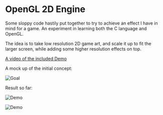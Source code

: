 # OpenGL 2D Engine

Some sloppy code hastily put together to try to achieve an effect I have in mind for a game. An experiment in learning both the C language and OpenGL.

The idea is to take low resolution 2D game art, and scale it up to fit the larger screen, while adding some higher resolution
effects on top.

[A video of the included Demo](https://vimeo.com/40435006)

A mock up of the initial concept:

![Goal](https://github.com/ambethia/zero-demo/raw/master/goal.png)

Result so far:

![Demo](https://github.com/ambethia/zero-demo/raw/master/demo.png)

![Demo](https://github.com/ambethia/zero-demo/raw/master/sprites.png)

